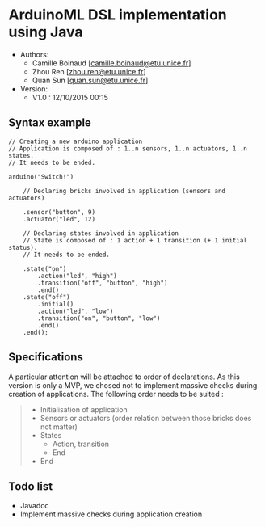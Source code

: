 # ArduinoML DSL implementation using Java

* Authors:
    * Camille Boinaud [[camille.boinaud@etu.unice.fr](mailto:camille.boinaud@etu.unice.fr)]    
    * Zhou Ren [[zhou.ren@etu.unice.fr](mailto:zhou.ren@etu.unice.fr)]
    * Quan Sun [[quan.sun@etu.unice.fr](mailto:quan.sun@etu.unice.fr)]
* Version:
    * V1.0 : 12/10/2015 00:15


## Syntax example
    
```
// Creating a new arduino application
// Application is composed of : 1..n sensors, 1..n actuators, 1..n states. 
// It needs to be ended.

arduino("Switch!")
 
    // Declaring bricks involved in application (sensors and actuators)

    .sensor("button", 9)
    .actuator("led", 12)
    
    // Declaring states involved in application
    // State is composed of : 1 action + 1 transition (+ 1 initial status). 
    // It needs to be ended.

    .state("on")
        .action("led", "high")
        .transition("off", "button", "high")
        .end()
    .state("off")
        .initial()
        .action("led", "low")
        .transition("on", "button", "low")
        .end()
    .end();
```

## Specifications

A particular attention will be attached to order of declarations. As this version is only a MVP,
we chosed not to implement massive checks during creation of applications. The following order needs to be suited :

>* Initialisation of application
>* Sensors or actuators (order relation between those bricks does not matter)
>* States
>    * Action, transition
>    * End
>* End    

## Todo list

* Javadoc
* Implement massive checks during application creation